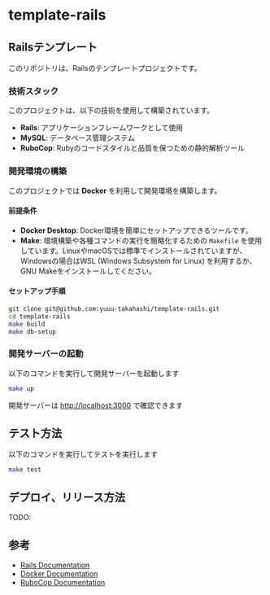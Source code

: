 # template-rails

## Railsテンプレート

このリポジトリは、Railsのテンプレートプロジェクトです。

### 技術スタック

このプロジェクトは、以下の技術を使用して構築されています。

- **Rails**: アプリケーションフレームワークとして使用
- **MySQL**: データベース管理システム
- **RuboCop**: Rubyのコードスタイルと品質を保つための静的解析ツール

### 開発環境の構築

このプロジェクトでは **Docker** を利用して開発環境を構築します。

#### 前提条件

- **Docker Desktop**: Docker環境を簡単にセットアップできるツールです。
- **Make**: 環境構築や各種コマンドの実行を簡略化するための `Makefile` を使用しています。LinuxやmacOSでは標準でインストールされていますが、Windowsの場合はWSL (Windows Subsystem for Linux) を利用するか、GNU Makeをインストールしてください。

#### セットアップ手順

```bash
git clone git@github.com:yuuu-takahashi/template-rails.git
cd template-rails
make build
make db-setup
```

### 開発サーバーの起動

以下のコマンドを実行して開発サーバーを起動します

```bash
make up
```

開発サーバーは <http://localhost:3000> で確認できます

## テスト方法

以下のコマンドを実行してテストを実行します

```bash
make test
```

## デプロイ、リリース方法

 TODO:

## 参考

- [Rails Documentation](https://railsguides.jp/)
- [Docker Documentation](https://docs.docker.com/)
- [RuboCop Documentation](https://docs.rubocop.org/)
